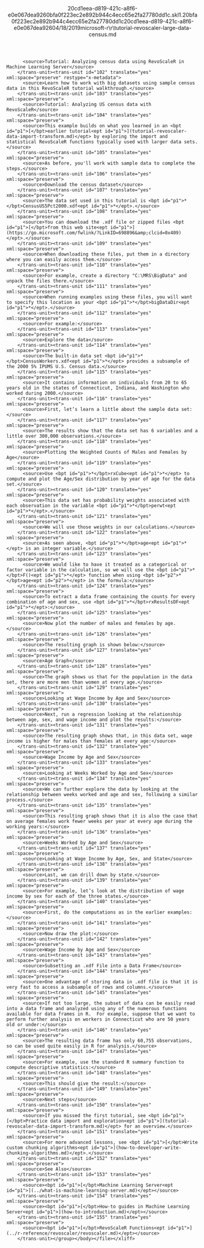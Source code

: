 <?xml version="1.0"?><xliff version="1.2" xmlns="urn:oasis:names:tc:xliff:document:1.2" xmlns:xsi="http://www.w3.org/2001/XMLSchema-instance" xsi:schemaLocation="urn:oasis:names:tc:xliff:document:1.2 xliff-core-1.2-transitional.xsd"><file datatype="xml" original="tutorial-revoscaler-large-data-census.md" source-language="en-US" target-language="en-US"><header><tool tool-id="mdxliff" tool-name="mdxliff" tool-version="1.0-d1654b2" tool-company="Microsoft" /><xliffext:skl_file_name xmlns:xliffext="urn:microsoft:content:schema:xliffextensions">20cd1eea-d819-421c-a8f6-e0e067dea9260bfa0f223ec2e892b944c4ecc65e2fa27780dd1c.skl</xliffext:skl_file_name><xliffext:version xmlns:xliffext="urn:microsoft:content:schema:xliffextensions">1.2</xliffext:version><xliffext:ms.openlocfilehash xmlns:xliffext="urn:microsoft:content:schema:xliffextensions">0bfa0f223ec2e892b944c4ecc65e2fa27780dd1c</xliffext:ms.openlocfilehash><xliffext:ms.sourcegitcommit xmlns:xliffext="urn:microsoft:content:schema:xliffextensions">20cd1eea-d819-421c-a8f6-e0e067dea926</xliffext:ms.sourcegitcommit><xliffext:ms.lasthandoff xmlns:xliffext="urn:microsoft:content:schema:xliffextensions">04/18/2019</xliffext:ms.lasthandoff><xliffext:ms.openlocfilepath xmlns:xliffext="urn:microsoft:content:schema:xliffextensions">microsoft-r\r\tutorial-revoscaler-large-data-census.md</xliffext:ms.openlocfilepath></header><body><group id="content" extype="content"><trans-unit id="101" translate="yes" xml:space="preserve" restype="x-metadata">
          <source>Tutorial: Analyzing census data using RevoScaleR in Machine Learning Server</source>
        </trans-unit><trans-unit id="102" translate="yes" xml:space="preserve" restype="x-metadata">
          <source>Learn how to work with big datasets using sample census data in this RevoScaleR tutorial walkthrough.</source>
        </trans-unit><trans-unit id="103" translate="yes" xml:space="preserve">
          <source>Tutorial: Analyzing US census data with RevoScaleR</source>
        </trans-unit><trans-unit id="104" translate="yes" xml:space="preserve">
          <source>This example builds on what you learned in an <bpt id="p1">[</bpt>earlier tutorial<ept id="p1">](tutorial-revoscaler-data-import-transform.md)</ept> by exploring the import and statistical RevoScaleR functions typically used with larger data sets.</source>
        </trans-unit><trans-unit id="105" translate="yes" xml:space="preserve">
          <source>As before, you'll work with sample data to complete the steps.</source>
        </trans-unit><trans-unit id="106" translate="yes" xml:space="preserve">
          <source>Download the census dataset</source>
        </trans-unit><trans-unit id="107" translate="yes" xml:space="preserve">
          <source>The data set used in this tutorial is <bpt id="p1">*</bpt>CensusUS5Pct2000.xdf<ept id="p1">*</ept>.</source>
        </trans-unit><trans-unit id="108" translate="yes" xml:space="preserve">
          <source>You can download the .xdf file or zipped files <bpt id="p1">[</bpt>from this web site<ept id="p1">](https://go.microsoft.com/fwlink/?LinkID=698896&amp;clcid=0x409)</ept>.</source>
        </trans-unit><trans-unit id="109" translate="yes" xml:space="preserve">
          <source>When downloading these files, put them in a directory where you can easily access them.</source>
        </trans-unit><trans-unit id="110" translate="yes" xml:space="preserve">
          <source>For example, create a directory "C:\MRS\BigData" and unpack the files there.</source>
        </trans-unit><trans-unit id="111" translate="yes" xml:space="preserve">
          <source>When running examples using these files, you will want to specify this location as your <bpt id="p1">*</bpt>bigDataDir<ept id="p1">*</ept>.</source>
        </trans-unit><trans-unit id="112" translate="yes" xml:space="preserve">
          <source>For example:</source>
        </trans-unit><trans-unit id="113" translate="yes" xml:space="preserve">
          <source>Explore the data</source>
        </trans-unit><trans-unit id="114" translate="yes" xml:space="preserve">
          <source>The built-in data set <bpt id="p1">*</bpt>CensusWorkers.xdf<ept id="p1">*</ept> provides a subsample of the 2000 5% IPUMS U.S. Census data.</source>
        </trans-unit><trans-unit id="115" translate="yes" xml:space="preserve">
          <source>It contains information on individuals from 20 to 65 years old in the states of Connecticut, Indiana, and Washington who worked during 2000.</source>
        </trans-unit><trans-unit id="116" translate="yes" xml:space="preserve">
          <source>First, let’s learn a little about the sample data set:</source>
        </trans-unit><trans-unit id="117" translate="yes" xml:space="preserve">
          <source>The results show that the data set has 6 variables and a little over 300,000 observations.</source>
        </trans-unit><trans-unit id="118" translate="yes" xml:space="preserve">
          <source>Plotting the Weighted Counts of Males and Females by Age</source>
        </trans-unit><trans-unit id="119" translate="yes" xml:space="preserve">
          <source>Use <bpt id="p1">*</bpt>rxCube<ept id="p1">*</ept> to compute and plot the Age/Sex distribution by year of age for the data set.</source>
        </trans-unit><trans-unit id="120" translate="yes" xml:space="preserve">
          <source>This data set has probability weights associated with each observation in the variable <bpt id="p1">*</bpt>perwt<ept id="p1">*</ept>.</source>
        </trans-unit><trans-unit id="121" translate="yes" xml:space="preserve">
          <source>We will use those weights in our calculations.</source>
        </trans-unit><trans-unit id="122" translate="yes" xml:space="preserve">
          <source>As seen above, <bpt id="p1">*</bpt>age<ept id="p1">*</ept> is an integer variable.</source>
        </trans-unit><trans-unit id="123" translate="yes" xml:space="preserve">
          <source>We would like to have it treated as a categorical or factor variable in the calculation, so we will use the <bpt id="p1">*</bpt>F()<ept id="p1">*</ept> function when using <bpt id="p2">*</bpt>age<ept id="p2">*</ept> in the formula:</source>
        </trans-unit><trans-unit id="124" translate="yes" xml:space="preserve">
          <source>To extract a data frame containing the counts for every combination of age and sex, use <bpt id="p1">*</bpt>rxResultsDF<ept id="p1">*</ept>:</source>
        </trans-unit><trans-unit id="125" translate="yes" xml:space="preserve">
          <source>Now plot the number of males and females by age.</source>
        </trans-unit><trans-unit id="126" translate="yes" xml:space="preserve">
          <source>The resulting graph is shown below:</source>
        </trans-unit><trans-unit id="127" translate="yes" xml:space="preserve">
          <source>Age Graph</source>
        </trans-unit><trans-unit id="128" translate="yes" xml:space="preserve">
          <source>The graph shows us that for the population in the data set, there are more men than women at every age.</source>
        </trans-unit><trans-unit id="129" translate="yes" xml:space="preserve">
          <source>Looking at Wage Income by Age and Sex</source>
        </trans-unit><trans-unit id="130" translate="yes" xml:space="preserve">
          <source>Next, run a regression looking at the relationship between age, sex, and wage income and plot the results:</source>
        </trans-unit><trans-unit id="131" translate="yes" xml:space="preserve">
          <source>The resulting graph shows that, in this data set, wage income is higher for males than females at every age:</source>
        </trans-unit><trans-unit id="132" translate="yes" xml:space="preserve">
          <source>Wage Income by Age and Sex</source>
        </trans-unit><trans-unit id="133" translate="yes" xml:space="preserve">
          <source>Looking at Weeks Worked by Age and Sex</source>
        </trans-unit><trans-unit id="134" translate="yes" xml:space="preserve">
          <source>We can further explore the data by looking at the relationship between weeks worked and age and sex, following a similar process.</source>
        </trans-unit><trans-unit id="135" translate="yes" xml:space="preserve">
          <source>This resulting graph shows that it is also the case that on average females work fewer weeks per year at every age during the working years:</source>
        </trans-unit><trans-unit id="136" translate="yes" xml:space="preserve">
          <source>Weeks Worked by Age and Sex</source>
        </trans-unit><trans-unit id="137" translate="yes" xml:space="preserve">
          <source>Looking at Wage Income by Age, Sex, and State</source>
        </trans-unit><trans-unit id="138" translate="yes" xml:space="preserve">
          <source>Last, we can drill down by state.</source>
        </trans-unit><trans-unit id="139" translate="yes" xml:space="preserve">
          <source>For example, let’s look at the distribution of wage income by sex for each of the three states.</source>
        </trans-unit><trans-unit id="140" translate="yes" xml:space="preserve">
          <source>First, do the computations as in the earlier examples:</source>
        </trans-unit><trans-unit id="141" translate="yes" xml:space="preserve">
          <source>Now draw the plot:</source>
        </trans-unit><trans-unit id="142" translate="yes" xml:space="preserve">
          <source>Wage Income by Age and Sex</source>
        </trans-unit><trans-unit id="143" translate="yes" xml:space="preserve">
          <source>Subsetting an .xdf File into a Data Frame</source>
        </trans-unit><trans-unit id="144" translate="yes" xml:space="preserve">
          <source>One advantage of storing data in .xdf file is that it is very fast to access a subsample of rows and columns.</source>
        </trans-unit><trans-unit id="145" translate="yes" xml:space="preserve">
          <source>If not too large, the subset of data can be easily read into a data frame and analyzed using any of the numerous functions available for data frames in R.  For example, suppose that we want to perform further analysis on workers in Connecticut who are 50 years old or under:</source>
        </trans-unit><trans-unit id="146" translate="yes" xml:space="preserve">
          <source>The resulting data frame has only 60,755 observations, so can be used quite easily in R for analysis.</source>
        </trans-unit><trans-unit id="147" translate="yes" xml:space="preserve">
          <source>For example, use the standard R summary function to compute descriptive statistics:</source>
        </trans-unit><trans-unit id="148" translate="yes" xml:space="preserve">
          <source>This should give the result:</source>
        </trans-unit><trans-unit id="149" translate="yes" xml:space="preserve">
          <source>Next steps</source>
        </trans-unit><trans-unit id="150" translate="yes" xml:space="preserve">
          <source>If you missed the first tutorial, see <bpt id="p1">[</bpt>Practice data import and exploration<ept id="p1">](tutorial-revoscaler-data-import-transform.md)</ept> for an overview.</source>
        </trans-unit><trans-unit id="151" translate="yes" xml:space="preserve">
          <source>For more advanced lessons, see <bpt id="p1">[</bpt>Write custom chunking algorithms<ept id="p1">](how-to-developer-write-chunking-algorithms.md)</ept>.</source>
        </trans-unit><trans-unit id="152" translate="yes" xml:space="preserve">
          <source>See Also</source>
        </trans-unit><trans-unit id="153" translate="yes" xml:space="preserve">
          <source><bpt id="p1">[</bpt>Machine Learning Server<ept id="p1">](../what-is-machine-learning-server.md)</ept></source>
        </trans-unit><trans-unit id="154" translate="yes" xml:space="preserve">
          <source><bpt id="p1">[</bpt>How-to guides in Machine Learning Server<ept id="p1">](how-to-introduction.md)</ept></source>
        </trans-unit><trans-unit id="155" translate="yes" xml:space="preserve">
          <source><bpt id="p1">[</bpt>RevoScaleR Functions<ept id="p1">](../r-reference/revoscaler/revoscaler.md)</ept></source>
        </trans-unit></group></body></file></xliff>